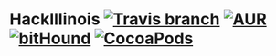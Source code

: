 # HackIllinois [![Travis branch](https://img.shields.io/travis/rust-lang/rust/master.svg)]() [![AUR](https://img.shields.io/badge/License-GPL----3-green.svg)]() [![bitHound](https://img.shields.io/bithound/dependencies/github/rexxars/sse-channel.svg)]() [![CocoaPods](https://img.shields.io/cocoapods/metrics/doc-percent/AFNetworking.svg)]()
